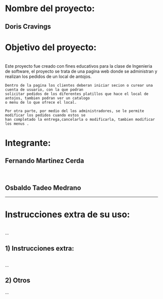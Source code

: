 <h1> Nombre del proyecto:</h1>
    <h2> Doris Cravings </h2> 

<h1> Objetivo del proyecto: </h1> <br>
    Este proyecto fue creado con fines educativos para la clase de Ingenieria de software, el proyecto se trata de una pagina web donde se administran y realizan
    los pedidos de un local de antojos.

    Dentro de la pagina los clientes deberan iniciar secion o curear una cuenta de usuario, con la que podran
    solicitar pedidos de los diferentes platillos que hace el local de antojos, tambien podran ver un catalogo
    o menu de lo que ofrece el local.

    Por otra parte, por medio del los administradores, se le permite modificar los pedidos cuando estos se 
    han completado la entrega,cancelarla o modificarla, tambien modificar los menus .

<h1> Integrante: </h1>
    <h2> Fernando Martinez Cerda </h2> <br>
    <h2> Osbaldo Tadeo Medrano</h2><hr>

<h1> Instrucciones extra de su uso: </h1> <br>
...

<h2> 1) Instrucciones extra: </h2> <br>
    ...
    
<h2> 2) Otros </h2>
    ...
